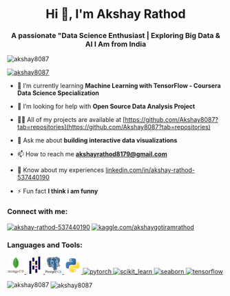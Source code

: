 <h1 align="center">Hi 👋, I'm Akshay Rathod</h1>
<h3 align="center">A passionate "Data Science Enthusiast | Exploring Big Data & AI I Am from India</h3>

<p align="left"> <img src="https://komarev.com/ghpvc/?username=akshay8087&label=Profile%20views&color=0e75b6&style=flat" alt="akshay8087" /> </p>

<p align="left"> <a href="https://github.com/ryo-ma/github-profile-trophy"><img src="https://github-profile-trophy.vercel.app/?username=akshay8087" alt="akshay8087" /></a> </p>

- 🌱 I’m currently learning **Machine Learning with TensorFlow - Coursera Data Science Specialization**

- 🤝 I’m looking for help with **Open Source Data Analysis Project**

- 👨‍💻 All of my projects are available at [https://github.com/Akshay8087?tab=repositories](https://github.com/Akshay8087?tab=repositories)

- 💬 Ask me about **building interactive data visualizations**

- 📫 How to reach me **akshayrathod8179@gmail.com**

- 📄 Know about my experiences [linkedin.com/in/akshay-rathod-537440190](linkedin.com/in/akshay-rathod-537440190)

- ⚡ Fun fact **I think i am funny**

<h3 align="left">Connect with me:</h3>
<p align="left">
<a href="https://linkedin.com/in/akshay-rathod-537440190" target="blank"><img align="center" src="https://raw.githubusercontent.com/rahuldkjain/github-profile-readme-generator/master/src/images/icons/Social/linked-in-alt.svg" alt="akshay-rathod-537440190" height="30" width="40" /></a>
<a href="https://kaggle.com/kaggle.com/akshaygotiramrathod" target="blank"><img align="center" src="https://raw.githubusercontent.com/rahuldkjain/github-profile-readme-generator/master/src/images/icons/Social/kaggle.svg" alt="kaggle.com/akshaygotiramrathod" height="30" width="40" /></a>
</p>

<h3 align="left">Languages and Tools:</h3>
<p align="left"> <a href="https://www.mongodb.com/" target="_blank" rel="noreferrer"> <img src="https://raw.githubusercontent.com/devicons/devicon/master/icons/mongodb/mongodb-original-wordmark.svg" alt="mongodb" width="40" height="40"/> </a> <a href="https://pandas.pydata.org/" target="_blank" rel="noreferrer"> <img src="https://raw.githubusercontent.com/devicons/devicon/2ae2a900d2f041da66e950e4d48052658d850630/icons/pandas/pandas-original.svg" alt="pandas" width="40" height="40"/> </a> <a href="https://www.postgresql.org" target="_blank" rel="noreferrer"> <img src="https://raw.githubusercontent.com/devicons/devicon/master/icons/postgresql/postgresql-original-wordmark.svg" alt="postgresql" width="40" height="40"/> </a> <a href="https://www.python.org" target="_blank" rel="noreferrer"> <img src="https://raw.githubusercontent.com/devicons/devicon/master/icons/python/python-original.svg" alt="python" width="40" height="40"/> </a> <a href="https://pytorch.org/" target="_blank" rel="noreferrer"> <img src="https://www.vectorlogo.zone/logos/pytorch/pytorch-icon.svg" alt="pytorch" width="40" height="40"/> </a> <a href="https://scikit-learn.org/" target="_blank" rel="noreferrer"> <img src="https://upload.wikimedia.org/wikipedia/commons/0/05/Scikit_learn_logo_small.svg" alt="scikit_learn" width="40" height="40"/> </a> <a href="https://seaborn.pydata.org/" target="_blank" rel="noreferrer"> <img src="https://seaborn.pydata.org/_images/logo-mark-lightbg.svg" alt="seaborn" width="40" height="40"/> </a> <a href="https://www.tensorflow.org" target="_blank" rel="noreferrer"> <img src="https://www.vectorlogo.zone/logos/tensorflow/tensorflow-icon.svg" alt="tensorflow" width="40" height="40"/> </a> </p>

<p><img align="left" src="https://github-readme-stats.vercel.app/api/top-langs?username=akshay8087&show_icons=true&locale=en&layout=compact" alt="akshay8087" /></p>

<p>&nbsp;<img align="center" src="https://github-readme-stats.vercel.app/api?username=akshay8087&show_icons=true&locale=en" alt="akshay8087" /></p>
